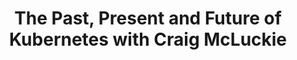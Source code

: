 ---
episode_id: 013-kubernetes-as-per-craig-mcluckie 
episode_number: 13 
title: The Past, Present and Future of Kubernetes with Craig McLuckie
description: Craig has loads of expertise and shareable experience in the cloud native space and we have a fascinating chat with him, asking about his work, Heptio and of course, Kubernetes! Craig shares some insider perspective on the space, the rise of Kubernetes and how the increase in Kubernetes' popularity can be managed. 
notes: Today on The Podlets Podcast, we are joined by VMware's Vice President of Research and Development, Craig McLuckie! Craig is also a founder of Heptio, who were acquired by VMware and during his time at Google he was part of bringing Kubernetes into being. Craig has loads of expertise and shareable experience in the cloud native space and we have a fascinating chat with him, asking about his work, Heptio and of course, Kubernetes! Craig shares some insider perspective on the space, the rise of Kubernetes and how the increase in Kubernetes' popularity can be managed. We talk a lot about who can use Kubernetes and the prerequisites for implementation; Craig insists it is not a one-size-fits-all scenario. We also get into the lack of significantly qualified minds and how this is impacting competition in the hiring pool. Craig comments on taking part in the open source community and the buy-in that is required to meaningfully contribute as well as sharing his thoughts on the need to ship new products and services regularly. We finish off the episode with some of Craig's perspectives on the future of Kubernetes, dangers it poses to code if neglected and the next phase of its lifespan. For this amazing chat with a true expert in his field, make sure to join us on for this episode! 
hosts: 
    - name: 
      url: 
points:
    - 
links:
    - name:
      url: 
video: https://www.youtube.com/embed/CCB6gKMGU-Q
related: 
- 
- 
---